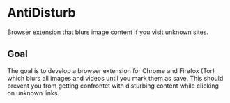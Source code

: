 # AntiDisturb
Browser extension that blurs image content if you visit unknown sites.

## Goal
The goal is to develop a browser extension for Chrome and Firefox (Tor) which blurs all images and videos until you mark them as save. This should prevent you from getting confrontet with disturbing content while clicking on unknown links.
